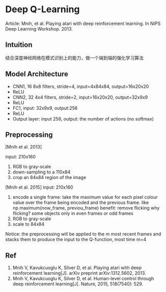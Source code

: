 # Deep Q-Learning

Article: Mnih, et al. Playing atari with deep reinforcement learning. In NIPS Deep Learning Workshop. 2013.

## Intuition

结合深度神经网络在模式识别上的能力，做一个端到端的强化学习算法


## Model Architecture


- CNN1, 16 8x8 filters, stride=4, input=4x84x84, output=16x20x20
- ReLU
- CNN2, 32 4x4 filters, stride=2, input=16x20x20, output=32x9x9
- ReLU
- FC1, input: 32x9x9, output:256
- ReLU
- Output layer: input 256, output: the number of actions (no softmax)

## Preprocessing

[Mnih et al. 2013]

input: 210x160
1. RGB to gray-scale
2. down-sampling to a 110x84
3. crop an 84x84 region of the image

[Mnih et al. 2015]
input: 210x160
1. encode a single frame: take the maximum value for each pixel colour value over the frame being encoded and the previous frame. like np.maximum(now_frame, previou_frame)
benefit: remove flicking
why flicking? some objects only in even frames or odd frames
2. RGB to gray-scale
3. scale to 84x84

Notice: the preprocessing will be applied to the m most recent frames and stacks them to produce the input to the Q-function, most time m=4

## Ref
1. Mnih V, Kavukcuoglu K, Silver D, et al. Playing atari with deep reinforcement learning[J]. arXiv preprint arXiv:1312.5602, 2013.
2. Mnih V, Kavukcuoglu K, Silver D, et al. Human-level control through deep reinforcement learning[J]. Nature, 2015, 518(7540): 529.

